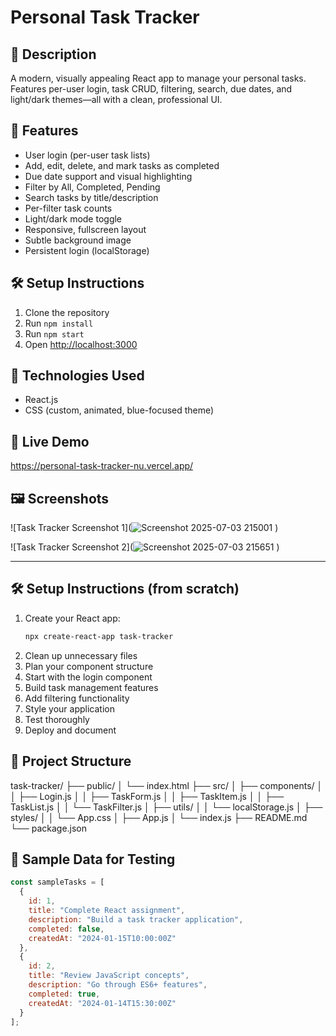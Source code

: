 # Personal Task Tracker

## 📖 Description
A modern, visually appealing React app to manage your personal tasks. Features per-user login, task CRUD, filtering, search, due dates, and light/dark themes—all with a clean, professional UI.

## 🚀 Features
- User login (per-user task lists)
- Add, edit, delete, and mark tasks as completed
- Due date support and visual highlighting
- Filter by All, Completed, Pending
- Search tasks by title/description
- Per-filter task counts
- Light/dark mode toggle
- Responsive, fullscreen layout
- Subtle background image
- Persistent login (localStorage)

## 🛠 Setup Instructions
1. Clone the repository
2. Run `npm install`
3. Run `npm start`
4. Open [http://localhost:3000](http://localhost:3000)

## 🧰 Technologies Used
- React.js
- CSS (custom, animated, blue-focused theme)


## 🔗 Live Demo
https://personal-task-tracker-nu.vercel.app/


## 🖼 Screenshots
![Task Tracker Screenshot 1](![Screenshot 2025-07-03 215001](https://github.com/user-attachments/assets/519f7633-1b2f-4ae8-afd3-5b9b52c93be2)
)

![Task Tracker Screenshot 2](![Screenshot 2025-07-03 215651](https://github.com/user-attachments/assets/09adf325-20b0-4be7-a7a6-fe62353f3534)
)

---

## 🛠 Setup Instructions (from scratch)

1. Create your React app:
   ```bash
   npx create-react-app task-tracker
   ```
2. Clean up unnecessary files
3. Plan your component structure
4. Start with the login component
5. Build task management features
6. Add filtering functionality
7. Style your application
8. Test thoroughly
9. Deploy and document

## 🧩 Project Structure

task-tracker/
├── public/
│ └── index.html
├── src/
│ ├── components/
│ │ ├── Login.js
│ │ ├── TaskForm.js
│ │ ├── TaskItem.js
│ │ ├── TaskList.js
│ │ └── TaskFilter.js
│ ├── utils/
│ │ └── localStorage.js
│ ├── styles/
│ │ └── App.css
│ ├── App.js
│ └── index.js
├── README.md
└── package.json


## 🧪 Sample Data for Testing
```js
const sampleTasks = [
  {
    id: 1,
    title: "Complete React assignment",
    description: "Build a task tracker application",
    completed: false,
    createdAt: "2024-01-15T10:00:00Z"
  },
  {
    id: 2,
    title: "Review JavaScript concepts",
    description: "Go through ES6+ features",
    completed: true,
    createdAt: "2024-01-14T15:30:00Z"
  }
];
```
